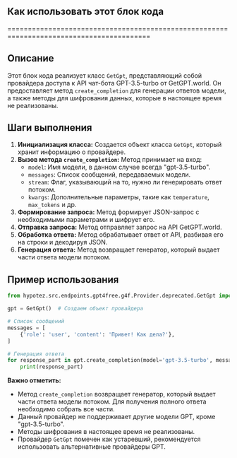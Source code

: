 ## Как использовать этот блок кода
=========================================================================================

Описание
-------------------------
Этот блок кода реализует класс `GetGpt`, представляющий собой провайдера доступа к API чат-бота GPT-3.5-turbo от GetGPT.world. Он предоставляет метод `create_completion` для генерации ответов модели, а также методы для шифрования данных, которые в настоящее время не реализованы.

Шаги выполнения
-------------------------
1. **Инициализация класса:** Создается объект класса `GetGpt`, который хранит информацию о провайдере.
2. **Вызов метода `create_completion`:** Метод принимает на вход:
    - `model`: Имя модели, в данном случае всегда "gpt-3.5-turbo".
    - `messages`: Список сообщений, передаваемых модели.
    - `stream`: Флаг, указывающий на то, нужно ли генерировать ответ потоком.
    - `kwargs`: Дополнительные параметры, такие как `temperature`, `max_tokens` и др.
3. **Формирование запроса:** Метод формирует JSON-запрос с необходимыми параметрами и шифрует его.
4. **Отправка запроса:**  Метод отправляет запрос на API GetGPT.world.
5. **Обработка ответа:** Метод обрабатывает ответ от API, разбивая его на строки и декодируя JSON.
6. **Генерация ответа:** Метод возвращает генератор, который выдает части ответа модели потоком.

Пример использования
-------------------------

```python
from hypotez.src.endpoints.gpt4free.g4f.Provider.deprecated.GetGpt import GetGpt

gpt = GetGpt()  # Создаем объект провайдера

# Список сообщений
messages = [
    {'role': 'user', 'content': 'Привет! Как дела?'},
]

# Генерация ответа
for response_part in gpt.create_completion(model='gpt-3.5-turbo', messages=messages, stream=True):
    print(response_part)
```

**Важно отметить:**

- Метод `create_completion` возвращает генератор, который выдает части ответа модели потоком. Для получения полного ответа необходимо собрать все части.
- Данный провайдер не поддерживает другие модели GPT, кроме "gpt-3.5-turbo".
- Методы шифрования в настоящее время не реализованы.
- Провайдер `GetGpt` помечен как устаревший, рекомендуется использовать альтернативные провайдеры GPT.